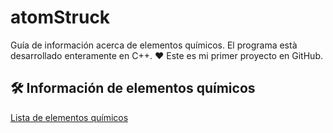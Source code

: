 # atomStruck
Guía de información acerca de elementos químicos. El programa està desarrollado enteramente en C++.
❤️ Este es mi primer proyecto en GitHub.

## 🛠️ Información de elementos químicos
[Lista de elementos químicos](https://www.periodni.com/es/elementos_clasificados_por_numero_atomico.html)
